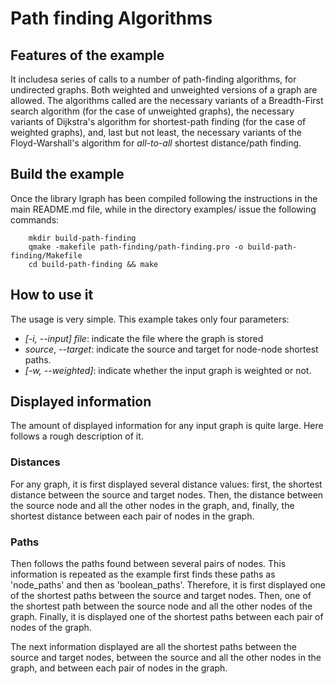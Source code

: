 # Path finding Algorithms

## Features of the example

It includesa series of calls to a number of path-finding algorithms, for undirected
graphs. Both weighted and unweighted versions of a graph are allowed. The algorithms
called are the necessary variants of a Breadth-First search algorithm (for the
case of unweighted graphs), the necessary variants of Dijkstra's algorithm
for shortest-path finding (for the case of weighted graphs), and, last but not
least, the necessary variants of the Floyd-Warshall's algorithm for _all-to-all_
shortest distance/path finding.

## Build the example

Once the library lgraph has been compiled following the instructions in the
main README.md file, while in the directory examples/ issue the following commands:

		mkdir build-path-finding
		qmake -makefile path-finding/path-finding.pro -o build-path-finding/Makefile
		cd build-path-finding && make

## How to use it

The usage is very simple. This example takes only four parameters:

- _[-i, --input] file_: indicate the file where the graph is stored
- _source_, _--target_: indicate the source and target for node-node shortest
paths.
- _[-w, --weighted]_: indicate whether the input graph is weighted or not.

## Displayed information

The amount of displayed information for any input graph is quite large. Here follows
a rough description of it.

### Distances

For any graph, it is first displayed several distance values: first, the shortest
distance between the source and target nodes. Then, the distance between the source
node and all the other nodes in the graph, and, finally, the shortest distance
between each pair of nodes in the graph.

### Paths

Then follows the paths found between several pairs of nodes. This information is
repeated as the example first finds these paths as 'node_paths' and then as
'boolean_paths'. Therefore, it is first displayed one of the shortest paths between
the source and target nodes. Then, one of the shortest path between the source node
and all the other nodes of the graph. Finally, it is displayed one of the shortest
paths between each pair of nodes of the graph.

The next information displayed are all the shortest paths between the source and
target nodes, between the source and all the other nodes in the graph, and between
each pair of nodes in the graph.
	
